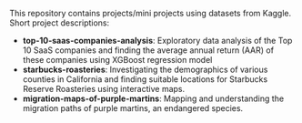 This repository contains projects/mini projects using datasets from Kaggle.
Short project descriptions:
- **top-10-saas-companies-analysis**: Exploratory data analysis of the Top 10 SaaS companies and finding the average annual return (AAR) of these companies using XGBoost regression model
- **starbucks-roasteries**: Investigating the demographics of various counties in California and finding suitable locations for Starbucks Reserve Roasteries using interactive maps. 
- **migration-maps-of-purple-martins**: Mapping and understanding the migration paths of purple martins, an endangered species.


